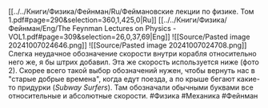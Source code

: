 [[../../Книги/Физика/Фейнман/Ru/Феймановские лекции по физике. Том 1.pdf#page=290&selection=360,1,425,0|Ru]]
[[../../Книги/Физика/Фейнман/Eng/The Feynman Lectures on Physics - VOL1.pdf#page=309&selection=26,0,37,69|Eng]]
![[Source/Pasted image 20241007024646.png]]
![[Source/Pasted image 20241007024708.png]]
Слегка неудачное обозначение скорости внутри корабля относительно него же, я бы штрих добавил. Эта же скорость используется ниже (фото 2). Скорее всего такой выбор обозначений нужен, чтобы вернуть нас в "старые добрые времена", когда едут поезда, а по крыше бегают какие-то придурки (*Subway Surfers*). Там обозначали обычными буквами все относительные и абсолютные скорости.
#Физика #Механика #Фейнман 